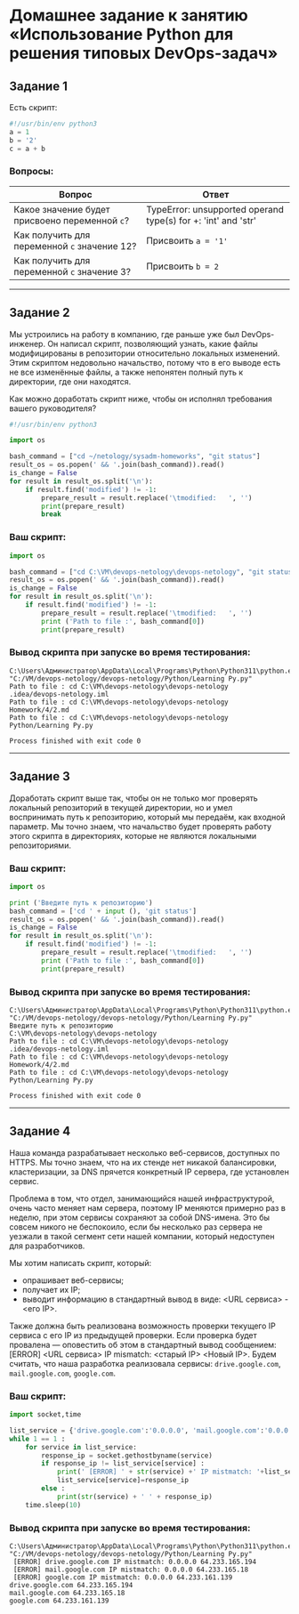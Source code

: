 # Домашнее задание к занятию «Использование Python для решения типовых DevOps-задач»

## Задание 1

Есть скрипт:

```python
#!/usr/bin/env python3
a = 1
b = '2'
c = a + b
```

### Вопросы:

| Вопрос  | Ответ                                                         |
| ------------- |---------------------------------------------------------------|
| Какое значение будет присвоено переменной `c`?  | TypeError: unsupported operand type(s) for +: 'int' and 'str' |
| Как получить для переменной `c` значение 12?  | Присвоить `a = '1'`                                           |
| Как получить для переменной `c` значение 3?  | Присвоить `b = 2`                                              |

------

## Задание 2

Мы устроились на работу в компанию, где раньше уже был DevOps-инженер. Он написал скрипт, позволяющий узнать, какие файлы модифицированы в репозитории относительно локальных изменений. Этим скриптом недовольно начальство, потому что в его выводе есть не все изменённые файлы, а также непонятен полный путь к директории, где они находятся.

Как можно доработать скрипт ниже, чтобы он исполнял требования вашего руководителя?

```python
#!/usr/bin/env python3

import os

bash_command = ["cd ~/netology/sysadm-homeworks", "git status"]
result_os = os.popen(' && '.join(bash_command)).read()
is_change = False
for result in result_os.split('\n'):
    if result.find('modified') != -1:
        prepare_result = result.replace('\tmodified:   ', '')
        print(prepare_result)
        break
```

### Ваш скрипт:

```python
import os

bash_command = ["cd C:\VM\devops-netology\devops-netology", "git status"]
result_os = os.popen(' && '.join(bash_command)).read()
is_change = False
for result in result_os.split('\n'):
    if result.find('modified') != -1:
        prepare_result = result.replace('\tmodified:   ', '')
        print ('Path to file :', bash_command[0])
        print(prepare_result)
```

### Вывод скрипта при запуске во время тестирования:

```
C:\Users\Администратор\AppData\Local\Programs\Python\Python311\python.exe "C:/VM/devops-netology/devops-netology/Python/Learning Py.py" 
Path to file : cd C:\VM\devops-netology\devops-netology
.idea/devops-netology.iml
Path to file : cd C:\VM\devops-netology\devops-netology
Homework/4/2.md
Path to file : cd C:\VM\devops-netology\devops-netology
Python/Learning Py.py

Process finished with exit code 0
```

------

## Задание 3

Доработать скрипт выше так, чтобы он не только мог проверять локальный репозиторий в текущей директории, но и умел воспринимать путь к репозиторию, который мы передаём, как входной параметр. Мы точно знаем, что начальство будет проверять работу этого скрипта в директориях, которые не являются локальными репозиториями.

### Ваш скрипт:

```python
import os

print ('Введите путь к репозиторию')
bash_command = ['cd ' + input (), 'git status']
result_os = os.popen(' && '.join(bash_command)).read()
is_change = False
for result in result_os.split('\n'):
    if result.find('modified') != -1:
        prepare_result = result.replace('\tmodified:   ', '')
        print ('Path to file :', bash_command[0])
        print(prepare_result)
```

### Вывод скрипта при запуске во время тестирования:

```
C:\Users\Администратор\AppData\Local\Programs\Python\Python311\python.exe "C:/VM/devops-netology/devops-netology/Python/Learning Py.py" 
Введите путь к репозиторию
C:\VM\devops-netology\devops-netology
Path to file : cd C:\VM\devops-netology\devops-netology
.idea/devops-netology.iml
Path to file : cd C:\VM\devops-netology\devops-netology
Homework/4/2.md
Path to file : cd C:\VM\devops-netology\devops-netology
Python/Learning Py.py

Process finished with exit code 0
```

------

## Задание 4

Наша команда разрабатывает несколько веб-сервисов, доступных по HTTPS. Мы точно знаем, что на их стенде нет никакой балансировки, кластеризации, за DNS прячется конкретный IP сервера, где установлен сервис.

Проблема в том, что отдел, занимающийся нашей инфраструктурой, очень часто меняет нам сервера, поэтому IP меняются примерно раз в неделю, при этом сервисы сохраняют за собой DNS-имена. Это бы совсем никого не беспокоило, если бы несколько раз сервера не уезжали в такой сегмент сети нашей компании, который недоступен для разработчиков.

Мы хотим написать скрипт, который:

- опрашивает веб-сервисы;
- получает их IP;
- выводит информацию в стандартный вывод в виде: <URL сервиса> - <его IP>.

Также должна быть реализована возможность проверки текущего IP сервиса c его IP из предыдущей проверки. Если проверка будет провалена — оповестить об этом в стандартный вывод сообщением: [ERROR] <URL сервиса> IP mismatch: <старый IP> <Новый IP>. Будем считать, что наша разработка реализовала сервисы: `drive.google.com`, `mail.google.com`, `google.com`.

### Ваш скрипт:

```python
import socket,time

list_service = {'drive.google.com':'0.0.0.0', 'mail.google.com':'0.0.0.0', 'google.com':'0.0.0.0'}
while 1 == 1 :
    for service in list_service:
        response_ip = socket.gethostbyname(service)
        if response_ip != list_service[service] :
            print(' [ERROR] ' + str(service) +' IP mistmatch: '+list_service[service]+' '+response_ip)
            list_service[service]=response_ip
        else :
            print(str(service) + ' ' + response_ip)
    time.sleep(10)
```

### Вывод скрипта при запуске во время тестирования:

```
C:\Users\Администратор\AppData\Local\Programs\Python\Python311\python.exe "C:/VM/devops-netology/devops-netology/Python/Learning Py.py" 
 [ERROR] drive.google.com IP mistmatch: 0.0.0.0 64.233.165.194
 [ERROR] mail.google.com IP mistmatch: 0.0.0.0 64.233.165.18
 [ERROR] google.com IP mistmatch: 0.0.0.0 64.233.161.139
drive.google.com 64.233.165.194
mail.google.com 64.233.165.18
google.com 64.233.161.139
```
